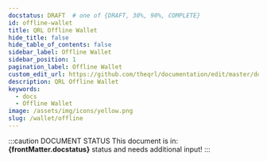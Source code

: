 ```yaml
---
docstatus: DRAFT  # one of {DRAFT, 30%, 90%, COMPLETE}
id: offline-wallet
title: QRL Offline Wallet
hide_title: false
hide_table_of_contents: false
sidebar_label: Offline Wallet 
sidebar_position: 1
pagination_label: Offline Wallet
custom_edit_url: https://github.com/theqrl/documentation/edit/master/docs/basics/what-is-qrl.md
description: QRL Offline Wallet
keywords:
  - docs
  - Offline Wallet
image: /assets/img/icons/yellow.png
slug: /wallet/offline
---
```


:::caution DOCUMENT STATUS 
<span>This document is in: <b>{frontMatter.docstatus}</b> status and needs additional input!</span>
:::